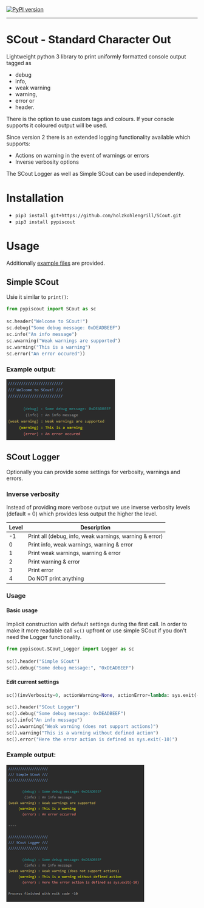 [![PyPI version](https://badge.fury.io/py/pypiscout.svg)](https://badge.fury.io/py/pypiscout)

-------------------

# SCout - Standard Character Out
Lightweight python 3 library to print uniformly formatted console output tagged as

* debug
* info,
* weak warning
* warning,
* error or
* header.

There is the option to use custom tags and colours. If your console supports it coloured output will be used.

Since version 2 there is an extended logging functionality available which supports:

* Actions on warning in the event of warnings or errors
* Inverse verbosity options

The SCout Logger as well as Simple SCout can be used independently.


# Installation

* `pip3 install git+https://github.com/holzkohlengrill/SCout.git`
* `pip3 install pypiscout`


# Usage
Additionally [example files](examples) are provided.

## Simple SCout
Usie it similar to `print()`:

```python
from pypiscout import SCout as sc

sc.header("Welcome to SCout!")
sc.debug("Some debug message: 0xDEADBEEF")
sc.info("An info message")
sc.wwarning("Weak warnings are supported")
sc.warning("This is a warning")
sc.error("An error occured"))
```

### Example output:
<div align="left">
<img src="https://github.com/holzkohlengrill/SCout/raw/master/output_SCout.png" height="160" title="Simple SCout Output" alt="Output Image: https://github.com/holzkohlengrill/SCout/raw/master/output_SCout.png"/>
</div>


## SCout Logger
Optionally you can provide some settings for verbosity, warnings and errors.

### Inverse verbosity
Instead of providing more verbose output we use inverse verbosity levels (default = 0) which provides less output the higher the level.

| Level | Description                                             |
| ----- | ------------------------------------------------------- |
| -1    | Print all (debug, info, weak warnings, warning & error) |
| 0     | Print info, weak warnings, warning & error              |
| 1     | Print weak warnings, warning & error                    |
| 2     | Print warning & error                                   |
| 3     | Print error                                             |
| 4     | Do NOT print anything                                   |

### Usage
#### Basic usage
Implicit construction with default settings during the first call. In order to make it more readable call `sc()` upfront or use simple SCout if you don't need the Logger functionality.

```python
from pypiscout.SCout_Logger import Logger as sc

sc().header("Simple SCout")
sc().debug("Some debug message:", "0xDEADBEEF")
```

#### Edit current settings
```python
sc()(invVerbosity=0, actionWarning=None, actionError=lambda: sys.exit(-10))
```

```python
sc().header("SCout Logger")
sc().debug("Some debug message: 0xDEADBEEF")
sc().info("An info message")
sc().wwarning("Weak warning (does not support actions)")
sc().warning("This is a warning without defined action")
sc().error("Here the error action is defined as sys.exit(-10)")
```

### Example output:
<div align="left">
<img src="https://github.com/holzkohlengrill/SCout/raw/master/output_SCout_Logger.png" height="360" title="Simple SCout Output" alt="Output Image: https://github.com/holzkohlengrill/SCout/raw/master/output_SCout_Logger.png"/>
</div>
